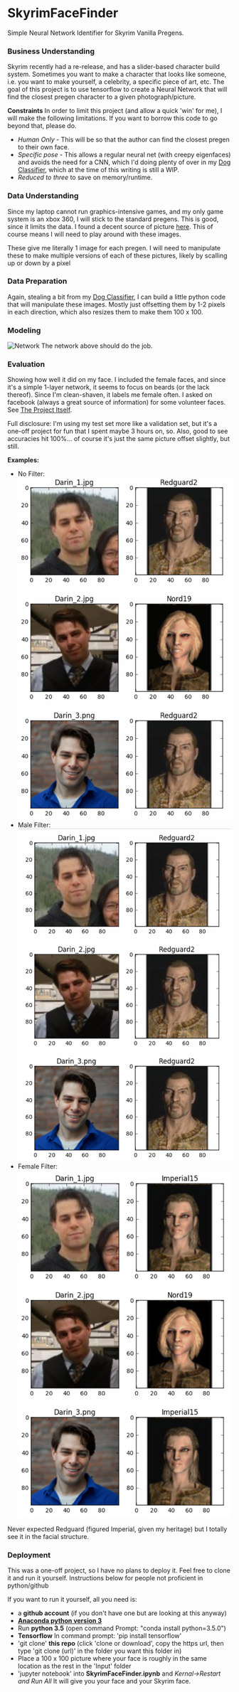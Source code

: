 # SkyrimFaceFinder
Simple Neural Network Identifier for Skyrim Vanilla Pregens.

### Business Understanding
Skyrim recently had a re-release, and has a slider-based character build system.  Sometimes you want to make a character that looks like someone, i.e. you want to make yourself, a celebrity, a specific piece of art, etc.  The goal of this project is to use tensorflow to create a Neural Network that will find the closest pregen character to a given photograph/picture.

**Constraints**
In order to limit this project (and allow a quick 'win' for me), I will make the following limitations.  If you want to borrow this code to go beyond that, please do.
* *Human Only* - This will be so that the author can find the closest pregen to their own face.
* *Specific pose* - This allows a regular neural net (with creepy eigenfaces) and avoids the need for a CNN, which I'd doing plenty of over in my [Dog Classifier](https://github.com/NeverForged/DogClassifier), which at the time of this writing is still a WIP.
* *Reduced to three* to save on memory/runtime.  

### Data Understanding
Since my laptop cannot run graphics-intensive games, and my only game system is an xbox 360, I will stick to the standard pregens.  This is good, since it limits the data.  I found a decent source of picture [here](https://levelskip.com/rpgs/skyrimthebestrace).  This of course means I will need to play around with these images.

These give me literally 1 image for each pregen.  I will need to manipulate these to make multiple versions of each of these pictures, likely by scalling up or down by a pixel

### Data Preparation
Again, stealing a bit from my [Dog Classifier](https://github.com/NeverForged/DogClassifier), I can build a little python code that will manipulate these images.
Mostly just offsetting them by 1-2 pixels in each direction, which also resizes them to make them 100 x 100.

### Modeling
![Network](https://github.com/NeverForged/DogClassifier/blob/master/Source/WebImages/fully_connected.png)
The network above should do the job.

### Evaluation
Showing how well it did on my face.
I included the female faces, and since it's a simple 1-layer network, it seems to focus on beards (or the lack thereof).  Since I'm clean-shaven, it labels me female often.
I asked on facebook (always a great source of information) for some volunteer faces.
See [The Project Itself](https://github.com/NeverForged/SkyrimFaceFinder/blob/master/Source/SkyrimFaceFinder.ipynb).

Full disclosure: I'm using my test set more like a validation set, but it's a one-off project for fun that I spent maybe 3 hours on, so.  Also, good to see accuracies hit 100%... of course it's just the same picture offset slightly, but still.


**Examples:**

* No Filter:
  ![No Filter](https://github.com/NeverForged/SkyrimFaceFinder/blob/master/Evaluation/none.png)
* Male Filter:
  ![Male Filter](https://github.com/NeverForged/SkyrimFaceFinder/blob/master/Evaluation/male.png)
* Female Filter:
  ![Female Filter](https://github.com/NeverForged/SkyrimFaceFinder/blob/master/Evaluation/female.png)

Never expected Redguard (figured Imperial, given my heritage) but I totally see it in the facial structure.


### Deployment
This was a one-off project, so I have no plans to deploy it.  Feel free to clone it and run it yourself.  Instructions below for people not proficient in python/github

If you want to run it yourself, all you need is:
* a **github account** (if you don't have one but are looking at this anyway)
* **[Anaconda python version 3](https://www.anaconda.com/download/)**
* Run **python 3.5** (open command Prompt: "conda install python=3.5.0")
* **Tensorflow** In command prompt: 'pip install tensorflow'
* 'git clone' **this repo** (click 'clone or download', copy the https url, then type 'git clone (url)' in the folder you want this folder in)
* Place a 100 x 100 picture where your face is roughly in the same location as the rest in the 'Input' folder
* 'jupyter notebook' into **SkyrimFaceFinder.ipynb** and *Kernal->Restart and Run All*
It will give you your face and your Skyrim face.
